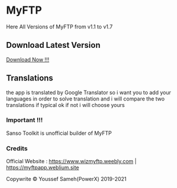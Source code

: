 # MyFTP
Here All Versions of MyFTP from v1.1 to v1.7

## Download Latest Version
<a href="https://res2.weblium.site/res/607c5a206de00a00217c9f23/607c7d985820070022903db1">Download Now !!!<a>
  
## Translations

the app is translated by Google Translator
so i want you to add your languages in order to solve translation
and i will compare the two translations if typical ok if not i will choose yours

### Important !!!
Sanso Toolkit is unofficial builder of MyFTP

### Credits

Official Website : https://www.wizmyftp.weebly.com | https://myftpapp.weblium.site

Copywrite © Youssef Sameh(PowerX) 2019-2021
